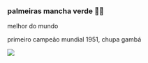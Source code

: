 ### palmeiras mancha verde 💚🤍

melhor do mundo 

primeiro campeão mundial 1951, chupa gambá




![](https://media1.tenor.com/m/kcL2LDxwNyYAAAAC/luan-palmeiras.gif)
